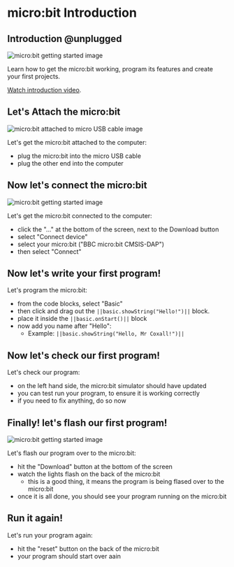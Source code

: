 # micro:bit Introduction

## Introduction @unplugged

![micro:bit getting started image](https://raw.githubusercontent.com/Mr-Coxall/Microbit-Christmas-Decoration/master/docs/static/micro-bit-getting-started.png)

Learn how to get the micro:bit working, program its features and create your first projects.

[Watch introduction video](https://youtu.be/u2u7UJSRuko).

## Let's Attach the micro:bit

![micro:bit attached to micro USB cable image](https://raw.githubusercontent.com/Mr-Coxall/Microbit-Christmas-Decoration/master/docs/static/connect-micro-bit.png)

Let's get the micro:bit attached to the computer:
- plug the micro:bit into the micro USB cable
- plug the other end into the computer

## Now let's connect the micro:bit

![micro:bit getting started image](https://raw.githubusercontent.com/Mr-Coxall/Microbit-Christmas-Decoration/master/docs/static/pair.png)

Let's get the micro:bit connected to the computer:
- click the "..." at the bottom of the screen, next to the Download button
- select "Connect device"
- select your micro:bit ("BBC micro:bit CMSIS-DAP")
- then select "Connect"

## Now let's write your first program!

Let's program the micro:bit:
- from the code blocks, select "Basic"
- then click and drag out the ``||basic.showString("Hello!")||`` block.
- place it inside the ``||basic.onStart()||`` block
- now add you name after "Hello":
    - Example: ``||basic.showString("Hello, Mr Coxall!")||``

## Now let's check our first program!

Let's check our program:
- on the left hand side, the micro:bit simulator should have updated
- you can test run your program, to ensure it is working correctly
- if you need to fix anything, do so now

## Finally! let's flash our first program!

![micro:bit getting started image](https://raw.githubusercontent.com/Mr-Coxall/Microbit-Christmas-Decoration/master/docs/static/pair.png)

Let's flash our program over to the micro:bit:
- hit the "Download" button at the bottom of the screen
- watch the lights flash on the back of the micro:bit
    - this is a good thing, it means the program is being flased over to the micro:bit
- once it is all done, you should see your program running on the micro:bit

## Run it again!

Let's run your program again:
- hit the "reset" button on the back of the micro:bit
- your program should start over aain